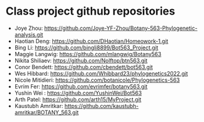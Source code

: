 # Class project github repositories

- Joye Zhou: https://github.com/Joye-YF-Zhou/Botany-563-Phylogenetic-analysis.git
- Haotian Deng: https://github.com/DHaotian/Homeowork-1.git
- Bing Li: https://github.com/bingli8899/Bot563_Project.git
- Maggie Langwig: https://github.com/mlangwig/Botany563
- Nikita Shiliaev: https://github.com/Nolftop/btn563.git
- Conor Bendett: https://github.com/cbendett/bot563.git
- Wes Hibbard: https://github.com/Whibbard23/phylogenetics2022.git
- Nicole Mitidieri: https://github.com/botanicole/Phylogenetics-563
- Evrim Fer: https://github.com/evrimfer/botany563.git
- Yushin Wei : https://github.com/YushinWei/Bot563
- Arth Patel: https://github.com/arth15/MyProject.git
- Kaustubh Amritkar: https://github.com/kaustubh-amritkar/BOTANY_563.git 
